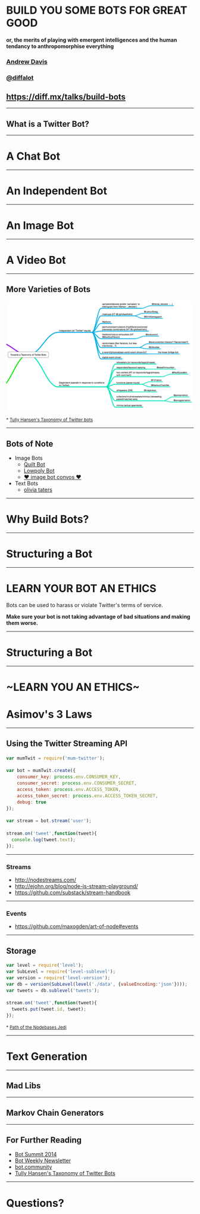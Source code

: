 # BUILD YOU SOME BOTS FOR GREAT GOOD

#### or, the merits of playing with emergent intelligences and the human tendancy to anthropomorphise everything

### [Andrew Davis](https://diff.mx)
### [@diffalot](https://twitter.com/diffalot)

## https://diff.mx/talks/build-bots

---

## What is a Twitter Bot?

----

# A Chat Bot

----

# An Independent Bot

----

# An Image Bot

----

# A Video Bot

----

## More Varieties of Bots

![taxonomy of twitter bots](images/bot-taxonomy-tree.png)

<small> * [Tully Hansen's Taxonomy of Twitter bots](https://gist.github.com/tullyhansen/7621632)</small>

----

## Bots of Note

* Image Bots
    * [Quilt Bot](https://twitter.com/a_quilt_bot)
    * [Lowpoly Bot](https://twitter.com/Lowpolybot)
    * [❤ image bot convos ❤](https://twitter.com/imgconvos)
* Text Bots
    * [olivia taters](https://twitter.com/oliviataters)

---

# Why Build Bots?

---

# Structuring a Bot

----

# LEARN YOUR BOT AN ETHICS

Bots can be used to harass or violate Twitter's terms of service.

**Make sure your bot **is not** taking advantage of bad situations and making them worse.**

----

# Structuring a Bot

----

# ~LEARN YOU AN ETHICS~
# Asimov's 3 Laws

----

## Using the Twitter Streaming API

```javascript
var mumTwit = require('mum-twitter');

var bot = mumTwit.create({
    consumer_key: process.env.CONSUMER_KEY,
    consumer_secret: process.env.CONSUMER_SECRET,
    access_token: process.env.ACCESS_TOKEN,
    access_token_secret: process.env.ACCESS_TOKEN_SECRET,
    debug: true
});

var stream = bot.stream('user');

stream.on('tweet',function(tweet){
  console.log(tweet.text);
});
```

----

### Streams

* http://nodestreams.com/
* http://ejohn.org/blog/node-js-stream-playground/
* https://github.com/substack/stream-handbook

----

### Events

* https://github.com/maxogden/art-of-node#events

----

## Storage

```javascript
var level = require('level');
var SubLevel = require('level-sublevel');
var version = require('level-version');
var db = version(SubLevel(level('./data', {valueEncoding:'json'})));
var tweets = db.sublevel('tweets');

stream.on('tweet',function(tweet){
  tweets.put(tweet.id, tweet);
});


```

<small> * [Path of the Nodebases Jedi](http://brycebaril.github.io/nodebase_jedi/#/5/3)</small>

---

# Text Generation

----

## Mad Libs

----

## Markov Chain Generators

---

## For Further Reading

* [Bot Summit 2014](http://tinysubversions.com/botsummit/2014/)
* [Bot Weekly Newsletter](http://tinyletter.com/bot-weekly/)
* [bot.community](https://bot.community/)
* [Tully Hansen's Taxonomy of Twitter Bots](https://gist.github.com/tullyhansen/7621632)

---

# Questions?

